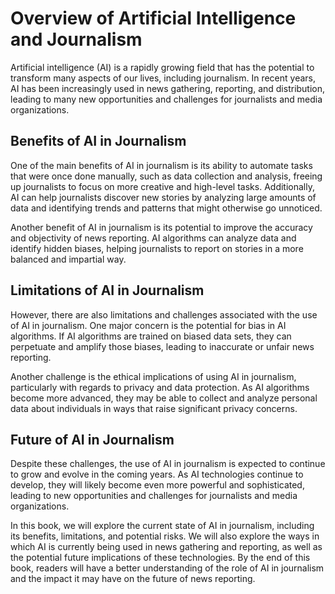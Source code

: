 Overview of Artificial Intelligence and Journalism
===========================================================================

Artificial intelligence (AI) is a rapidly growing field that has the potential to transform many aspects of our lives, including journalism. In recent years, AI has been increasingly used in news gathering, reporting, and distribution, leading to many new opportunities and challenges for journalists and media organizations.

Benefits of AI in Journalism
----------------------------

One of the main benefits of AI in journalism is its ability to automate tasks that were once done manually, such as data collection and analysis, freeing up journalists to focus on more creative and high-level tasks. Additionally, AI can help journalists discover new stories by analyzing large amounts of data and identifying trends and patterns that might otherwise go unnoticed.

Another benefit of AI in journalism is its potential to improve the accuracy and objectivity of news reporting. AI algorithms can analyze data and identify hidden biases, helping journalists to report on stories in a more balanced and impartial way.

Limitations of AI in Journalism
-------------------------------

However, there are also limitations and challenges associated with the use of AI in journalism. One major concern is the potential for bias in AI algorithms. If AI algorithms are trained on biased data sets, they can perpetuate and amplify those biases, leading to inaccurate or unfair news reporting.

Another challenge is the ethical implications of using AI in journalism, particularly with regards to privacy and data protection. As AI algorithms become more advanced, they may be able to collect and analyze personal data about individuals in ways that raise significant privacy concerns.

Future of AI in Journalism
--------------------------

Despite these challenges, the use of AI in journalism is expected to continue to grow and evolve in the coming years. As AI technologies continue to develop, they will likely become even more powerful and sophisticated, leading to new opportunities and challenges for journalists and media organizations.

In this book, we will explore the current state of AI in journalism, including its benefits, limitations, and potential risks. We will also explore the ways in which AI is currently being used in news gathering and reporting, as well as the potential future implications of these technologies. By the end of this book, readers will have a better understanding of the role of AI in journalism and the impact it may have on the future of news reporting.
